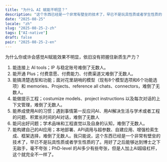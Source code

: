 ```yaml
---
title: "为什么 AI 赋能不明显？"
description: "这个东西已经是一个非常有壁垒的技术了，早已不是玩具性质或者学生性质的了。"
date: "2025-08-25"
locale: "zh"
slug: "2025-08-25-2-zh"
tags: ["AI-native"]
draft: false
pair: "2025-08-25-2-en"
---
```


为什么你或许会感觉AI赋能效果不明显，依旧没有把握住新质生产力？

1. 能连接上 AI tools；IP 与稳定账号难倒了无数人。  
2. 能开通 Plus；付费意愿、付费能力、付费渠道又难倒了无数人。  
3. 能搞清楚选型和功能；面对花里胡哨的模型（现有8个模型选项和6个功能选项）和 memories、Projects、reference all chats、connectors，难倒了无数人。  
4. 能做提示工程；costumize models、project instructions 以及每次对话的上下文管理，难倒了无数人。  
5. 能养成使用AI的习惯；遇到事情第一反应问AI、用AI解决生活与学术或者工程的问题、积累长时间的AI对话，难倒了无数人
6. 能问出好问题；学术品味和工程直觉以及自身的认知，难倒了无数人。
7. 能构建自己的AI应用；本地部署、API调用与超参数、自建应用、增强检索生成、框架选择，难倒了无数人。
​
​我只能说，这个东西已经是一个非常有壁垒的技术了，早已不是玩具性质或者学生性质的了。​用好了之后能够达到博士之下无敌手，毫不夸张；PhD-level 的AI多少有些夸张，但是人加上AI超级杠杆，这个就完全不一样了。

